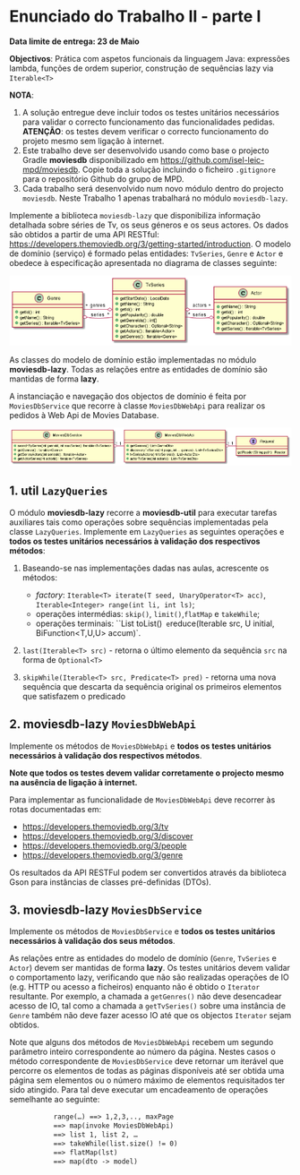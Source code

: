# Enunciado do Trabalho II - parte I

**Data limite de entrega: 23 de Maio**

**Objectivos**: Prática com aspetos funcionais da linguagem Java: expressões lambda,
funções de ordem superior, construção de sequências lazy via `Iterable<T>`

**NOTA**: 
1.  A solução entregue deve incluir todos os testes unitários necessários para
    validar o correcto funcionamento das funcionalidades pedidas. 
    **ATENÇÃO**: os testes devem verificar o correcto funcionamento do projeto mesmo sem
    ligação à internet.
2.  Este trabalho deve ser desenvolvido usando como base o projecto Gradle
    **moviesdb** disponibilizado em https://github.com/isel-leic-mpd/moviesdb.
    Copie toda a solução incluindo o ficheiro `.gitignore` para o repositório
    Github do grupo de MPD.
3.  Cada trabalho será desenvolvido num novo módulo dentro do projecto
    `moviesdb`. Neste Trabalho 1 apenas trabalhará no módulo 
    `moviesdb-lazy`.

Implemente a biblioteca `moviesdb-lazy` que disponibiliza informação detalhada
sobre séries de Tv, os seus géneros e os seus actores. 
Os dados são obtidos a partir de uma API RESTful:
https://developers.themoviedb.org/3/getting-started/introduction.
O modelo de domínio (serviço) é formado pelas entidades: `TvSeries`, `Genre` e `Actor` e obedece à
especificação apresentada no diagrama de classes seguinte:

<img src="assets/model.png" width="800px"/> 

As classes do modelo de domínio estão implementadas no módulo **moviesdb-lazy**.
Todas as relações entre as entidades de domínio são mantidas de forma **lazy**.

A instanciação e navegação dos objectos de domínio é feita por
`MoviesDbService` que recorre à classe `MoviesDbWebApi` para realizar os pedidos à
Web Api de Movies Database.
 
<img src="assets/moviesdb.png" width="800px"/> 

## 1. **util** `LazyQueries`

O módulo **moviesdb-lazy**  recorre a **moviesdb-util** para executar tarefas
auxiliares tais como operações sobre sequências implementadas pela classe
`LazyQueries`.
Implemente em `LazyQueries` as seguintes operações e **todos os testes unitários
necessários à validação dos respectivos métodos**:

1. Baseando-se nas implementações dadas nas aulas, acrescente os métodos:
   * _factory_: `Iterable<T> iterate(T seed, UnaryOperator<T> acc)`, `Iterable<Integer> range(int li, int ls)`;
   * operações intermédias:   `skip()`, `limit()`,`flatMap` e `takeWhile`;
   * operações terminais: ``List<T> toList()`  e `reduce(Iterable<T> src, U initial, BiFunction<T,U,U> accum)`.
 
3. `last(Iterable<T> src)` - retorna o último elemento da sequência `src` na forma de `Optional<T>`
4. `skipWhile(Iterable<T> src, Predicate<T> pred)` - retorna uma nova sequência que descarta da sequência original os primeiros
    elementos que satisfazem o predicado
 


## 2. **moviesdb-lazy** `MoviesDbWebApi`

Implemente os métodos de `MoviesDbWebApi` e **todos os testes unitários
necessários à validação dos respectivos métodos**.

**Note que todos os testes devem validar corretamente o projecto mesmo
na ausência de ligação  à internet.**

Para implementar as funcionalidade de `MoviesDbWebApi` deve recorrer às rotas documentadas em:
  * https://developers.themoviedb.org/3/tv
  * https://developers.themoviedb.org/3/discover
  * https://developers.themoviedb.org/3/people
  * https://developers.themoviedb.org/3/genre

Os resultados da API RESTFul podem ser convertidos através da biblioteca Gson
para instâncias de classes pré-definidas (DTOs).


## 3. **moviesdb-lazy** `MoviesDbService`

Implemente os métodos de ` MoviesDbService ` e **todos os testes unitários
necessários à validação dos seus métodos**.

As relações entre as entidades do modelo de domínio (`Genre`, `TvSeries` e `Actor`)
devem ser mantidas de forma **lazy**.
Os testes unitários devem validar o comportamento lazy, verificando que não são realizadas
operações de IO (e.g. HTTP ou acesso a ficheiros) enquanto não é obtido o `Iterator` resultante.
Por exemplo, a chamada a `getGenres()` não deve desencadear acesso de IO, tal como a chamada 
a `getTvSeries()` sobre uma instância de `Genre` também não deve fazer acesso IO até que os objectos 
`Iterator` sejam obtidos.

Note que alguns dos métodos de `MoviesDbWebApi` recebem um segundo parâmetro
inteiro correspondente ao número da página.
Nestes casos o método correspondente de `MoviesDbService` deve retornar um iterável
que percorre os elementos de todas as páginas disponíveis até ser obtida uma
página sem elementos ou o número máximo de elementos requisitados ter sido atingido.
Para tal deve executar um encadeamento de operações semelhante ao seguinte:

```
		   range(…) ==> 1,2,3,.., maxPage 
           ==> map(invoke MoviesDbWebApi) 
           ==> list 1, list 2, … 
           ==> takeWhile(list.size() != 0) 
           ==> flatMap(lst) 
           ==> map(dto -> model)
```
